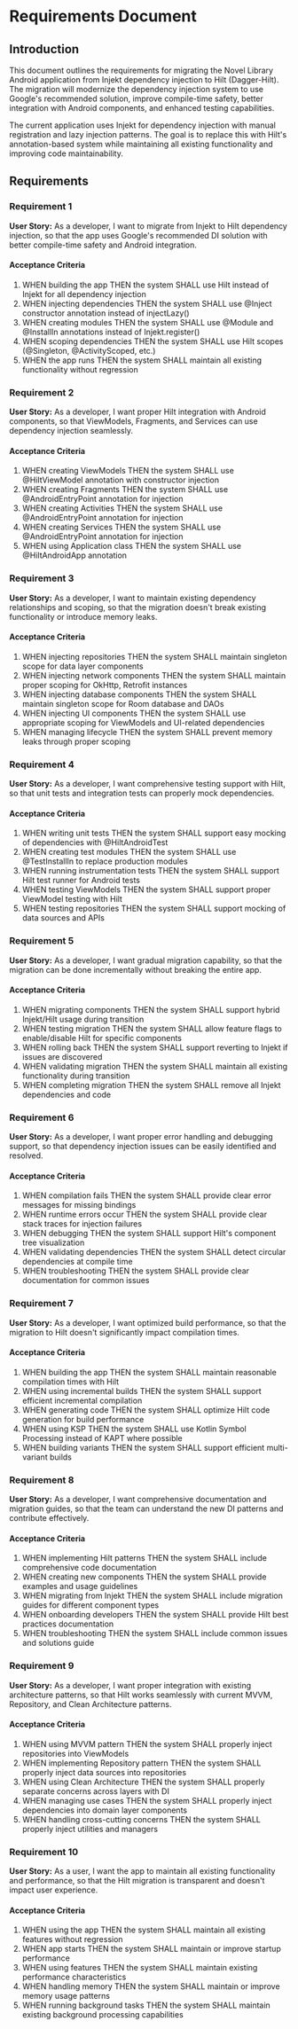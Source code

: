 # Requirements Document

## Introduction

This document outlines the requirements for migrating the Novel Library Android application from Injekt dependency injection to Hilt (Dagger-Hilt). The migration will modernize the dependency injection system to use Google's recommended solution, improve compile-time safety, better integration with Android components, and enhanced testing capabilities.

The current application uses Injekt for dependency injection with manual registration and lazy injection patterns. The goal is to replace this with Hilt's annotation-based system while maintaining all existing functionality and improving code maintainability.

## Requirements

### Requirement 1

**User Story:** As a developer, I want to migrate from Injekt to Hilt dependency injection, so that the app uses Google's recommended DI solution with better compile-time safety and Android integration.

#### Acceptance Criteria

1. WHEN building the app THEN the system SHALL use Hilt instead of Injekt for all dependency injection
2. WHEN injecting dependencies THEN the system SHALL use @Inject constructor annotation instead of injectLazy()
3. WHEN creating modules THEN the system SHALL use @Module and @InstallIn annotations instead of Injekt.register()
4. WHEN scoping dependencies THEN the system SHALL use Hilt scopes (@Singleton, @ActivityScoped, etc.)
5. WHEN the app runs THEN the system SHALL maintain all existing functionality without regression

### Requirement 2

**User Story:** As a developer, I want proper Hilt integration with Android components, so that ViewModels, Fragments, and Services can use dependency injection seamlessly.

#### Acceptance Criteria

1. WHEN creating ViewModels THEN the system SHALL use @HiltViewModel annotation with constructor injection
2. WHEN creating Fragments THEN the system SHALL use @AndroidEntryPoint annotation for injection
3. WHEN creating Activities THEN the system SHALL use @AndroidEntryPoint annotation for injection
4. WHEN creating Services THEN the system SHALL use @AndroidEntryPoint annotation for injection
5. WHEN using Application class THEN the system SHALL use @HiltAndroidApp annotation

### Requirement 3

**User Story:** As a developer, I want to maintain existing dependency relationships and scoping, so that the migration doesn't break existing functionality or introduce memory leaks.

#### Acceptance Criteria

1. WHEN injecting repositories THEN the system SHALL maintain singleton scope for data layer components
2. WHEN injecting network components THEN the system SHALL maintain proper scoping for OkHttp, Retrofit instances
3. WHEN injecting database components THEN the system SHALL maintain singleton scope for Room database and DAOs
4. WHEN injecting UI components THEN the system SHALL use appropriate scoping for ViewModels and UI-related dependencies
5. WHEN managing lifecycle THEN the system SHALL prevent memory leaks through proper scoping

### Requirement 4

**User Story:** As a developer, I want comprehensive testing support with Hilt, so that unit tests and integration tests can properly mock dependencies.

#### Acceptance Criteria

1. WHEN writing unit tests THEN the system SHALL support easy mocking of dependencies with @HiltAndroidTest
2. WHEN creating test modules THEN the system SHALL use @TestInstallIn to replace production modules
3. WHEN running instrumentation tests THEN the system SHALL support Hilt test runner for Android tests
4. WHEN testing ViewModels THEN the system SHALL support proper ViewModel testing with Hilt
5. WHEN testing repositories THEN the system SHALL support mocking of data sources and APIs

### Requirement 5

**User Story:** As a developer, I want gradual migration capability, so that the migration can be done incrementally without breaking the entire app.

#### Acceptance Criteria

1. WHEN migrating components THEN the system SHALL support hybrid Injekt/Hilt usage during transition
2. WHEN testing migration THEN the system SHALL allow feature flags to enable/disable Hilt for specific components
3. WHEN rolling back THEN the system SHALL support reverting to Injekt if issues are discovered
4. WHEN validating migration THEN the system SHALL maintain all existing functionality during transition
5. WHEN completing migration THEN the system SHALL remove all Injekt dependencies and code

### Requirement 6

**User Story:** As a developer, I want proper error handling and debugging support, so that dependency injection issues can be easily identified and resolved.

#### Acceptance Criteria

1. WHEN compilation fails THEN the system SHALL provide clear error messages for missing bindings
2. WHEN runtime errors occur THEN the system SHALL provide clear stack traces for injection failures
3. WHEN debugging THEN the system SHALL support Hilt's component tree visualization
4. WHEN validating dependencies THEN the system SHALL detect circular dependencies at compile time
5. WHEN troubleshooting THEN the system SHALL provide clear documentation for common issues

### Requirement 7

**User Story:** As a developer, I want optimized build performance, so that the migration to Hilt doesn't significantly impact compilation times.

#### Acceptance Criteria

1. WHEN building the app THEN the system SHALL maintain reasonable compilation times with Hilt
2. WHEN using incremental builds THEN the system SHALL support efficient incremental compilation
3. WHEN generating code THEN the system SHALL optimize Hilt code generation for build performance
4. WHEN using KSP THEN the system SHALL use Kotlin Symbol Processing instead of KAPT where possible
5. WHEN building variants THEN the system SHALL support efficient multi-variant builds

### Requirement 8

**User Story:** As a developer, I want comprehensive documentation and migration guides, so that the team can understand the new DI patterns and contribute effectively.

#### Acceptance Criteria

1. WHEN implementing Hilt patterns THEN the system SHALL include comprehensive code documentation
2. WHEN creating new components THEN the system SHALL provide examples and usage guidelines
3. WHEN migrating from Injekt THEN the system SHALL include migration guides for different component types
4. WHEN onboarding developers THEN the system SHALL provide Hilt best practices documentation
5. WHEN troubleshooting THEN the system SHALL include common issues and solutions guide

### Requirement 9

**User Story:** As a developer, I want proper integration with existing architecture patterns, so that Hilt works seamlessly with current MVVM, Repository, and Clean Architecture patterns.

#### Acceptance Criteria

1. WHEN using MVVM pattern THEN the system SHALL properly inject repositories into ViewModels
2. WHEN implementing Repository pattern THEN the system SHALL properly inject data sources into repositories
3. WHEN using Clean Architecture THEN the system SHALL properly separate concerns across layers with DI
4. WHEN managing use cases THEN the system SHALL properly inject dependencies into domain layer components
5. WHEN handling cross-cutting concerns THEN the system SHALL properly inject utilities and managers

### Requirement 10

**User Story:** As a user, I want the app to maintain all existing functionality and performance, so that the Hilt migration is transparent and doesn't impact user experience.

#### Acceptance Criteria

1. WHEN using the app THEN the system SHALL maintain all existing features without regression
2. WHEN app starts THEN the system SHALL maintain or improve startup performance
3. WHEN using features THEN the system SHALL maintain existing performance characteristics
4. WHEN handling memory THEN the system SHALL maintain or improve memory usage patterns
5. WHEN running background tasks THEN the system SHALL maintain existing background processing capabilities